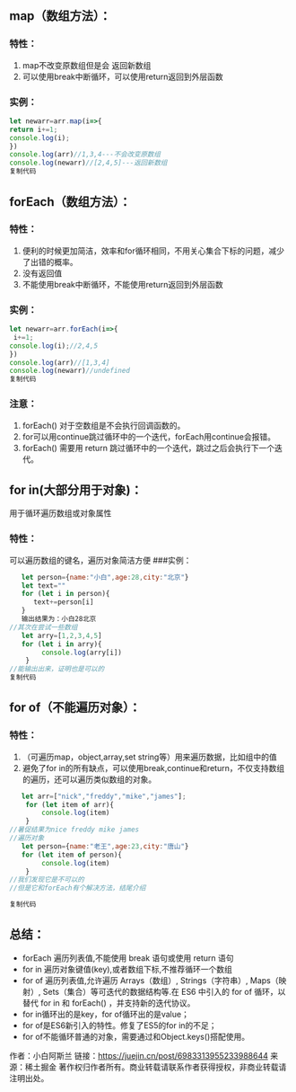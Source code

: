 ## map（数组方法）：

### 特性：

1. map不改变原数组但是会 返回新数组
2. 可以使用break中断循环，可以使用return返回到外层函数

### 实例：

```js
let newarr=arr.map(i=>{
return i+=1;
console.log(i);
})
console.log(arr)//1,3,4---不会改变原数组
console.log(newarr)//[2,4,5]---返回新数组
复制代码
```

## forEach（数组方法）：

### 特性：

1. 便利的时候更加简洁，效率和for循环相同，不用关心集合下标的问题，减少了出错的概率。
2. 没有返回值
3. 不能使用break中断循环，不能使用return返回到外层函数

### 实例：

```js
let newarr=arr.forEach(i=>{
 i+=1;
console.log(i);//2,4,5
})
console.log(arr)//[1,3,4]
console.log(newarr)//undefined
复制代码
```

### 注意：

1. forEach() 对于空数组是不会执行回调函数的。
2. for可以用continue跳过循环中的一个迭代，forEach用continue会报错。
3. forEach() 需要用 return 跳过循环中的一个迭代，跳过之后会执行下一个迭代。

## for in(大部分用于对象)：

用于循环遍历数组或对象属性

### 特性：

可以遍历数组的键名，遍历对象简洁方便 ###实例：

```js
   let person={name:"小白",age:28,city:"北京"}
   let text=""
   for (let i in person){
      text+=person[i]
   }
   输出结果为：小白28北京
//其次在尝试一些数组
   let arry=[1,2,3,4,5]
   for (let i in arry){
        console.log(arry[i])
    }
//能输出出来，证明也是可以的
复制代码
```

## for of（不能遍历对象）：

### 特性：

1. （可遍历map，object,array,set string等）用来遍历数据，比如组中的值
2. 避免了for in的所有缺点，可以使用break,continue和return，不仅支持数组的遍历，还可以遍历类似数组的对象。

```js
   let arr=["nick","freddy","mike","james"];
    for (let item of arr){
        console.log(item)
    }
//暑促结果为nice freddy mike james
//遍历对象
   let person={name:"老王",age:23,city:"唐山"}
   for (let item of person){
        console.log(item)
    }
//我们发现它是不可以的
//但是它和forEach有个解决方法，结尾介绍

复制代码
```

## 总结：

- forEach 遍历列表值,不能使用 break 语句或使用 return 语句
- for in 遍历对象键值(key),或者数组下标,不推荐循环一个数组
- for of 遍历列表值,允许遍历 Arrays（数组）, Strings（字符串）, Maps（映射）, Sets（集合）等可迭代的数据结构等.在 ES6 中引入的 for of 循环，以替代 for in 和 forEach() ，并支持新的迭代协议。
- for in循环出的是key，for of循环出的是value；
- for of是ES6新引入的特性。修复了ES5的for in的不足；
- for of不能循环普通的对象，需要通过和Object.keys()搭配使用。



作者：小白阿斯兰
链接：https://juejin.cn/post/6983313955233988644
来源：稀土掘金
著作权归作者所有。商业转载请联系作者获得授权，非商业转载请注明出处。